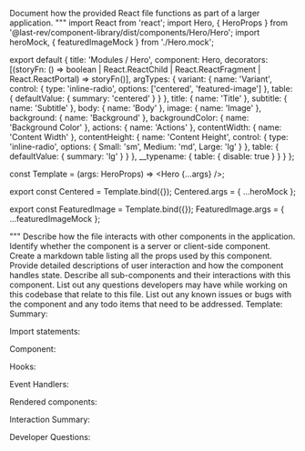 Document how the provided React file functions as part of a larger application.
"""
import React from 'react';
import Hero, { HeroProps } from '@last-rev/component-library/dist/components/Hero/Hero';
import heroMock, { featuredImageMock } from './Hero.mock';

export default {
  title: 'Modules / Hero',
  component: Hero,
  decorators: [(storyFn: () => boolean | React.ReactChild | React.ReactFragment | React.ReactPortal) => storyFn()],
  argTypes: {
    variant: {
      name: 'Variant',
      control: {
        type: 'inline-radio',
        options: ['centered', 'featured-image']
      },
      table: {
        defaultValue: { summary: 'centered' }
      }
    },
    title: { name: 'Title' },
    subtitle: { name: 'Subtitle' },
    body: { name: 'Body' },
    image: { name: 'Image' },
    background: { name: 'Background' },
    backgroundColor: { name: 'Background Color' },
    actions: { name: 'Actions' },
    contentWidth: { name: 'Content Width' },
    contentHeight: {
      name: 'Content Height',
      control: {
        type: 'inline-radio',
        options: { Small: 'sm', Medium: 'md', Large: 'lg' }
      },
      table: {
        defaultValue: { summary: 'lg' }
      }
    },
    __typename: { table: { disable: true } }
  }
};

const Template = (args: HeroProps) => <Hero {...args} />;

export const Centered = Template.bind({});
Centered.args = { ...heroMock };

export const FeaturedImage = Template.bind({});
FeaturedImage.args = { ...featuredImageMock };

"""
Describe how the file interacts with other components in the application.
Identify whether the component is a server or client-side component.
Create a markdown table listing all the props used by this component.
Provide detailed descriptions of user interaction and how the component handles state.
Describe all sub-components and their interactions with this component.
List out any questions developers may have while working on this codebase that relate to this file.
List out any known issues or bugs with the component and any todo items that need to be addressed.
Template:
Summary:
<brief overview of the file and all its major components>

Import statements:
<describe the imports and dependencies>

Component:
<Summary of component>

Hooks:
<list of hooks with descriptions>

Event Handlers:
<list of Event Handlers with descriptions>

Rendered components:
<list of Rendered components with descriptions>

Interaction Summary:
<a summary of how the file could interact with the rest of the application>

Developer Questions:
<a list of questions Developers working with this component may have the following questions when debugging>